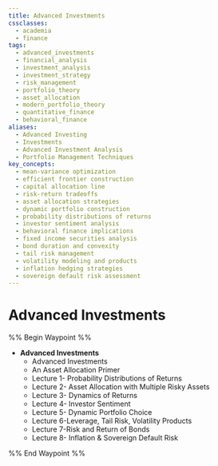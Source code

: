 ```yaml
---
title: Advanced Investments
cssclasses:
  - academia
  - finance
tags:
  - advanced_investments
  - financial_analysis
  - investment_analysis
  - investment_strategy
  - risk_management
  - portfolio_theory
  - asset_allocation
  - modern_portfolio_theory
  - quantitative_finance
  - behavioral_finance
aliases:
  - Advanced Investing
  - Investments
  - Advanced Investment Analysis
  - Portfolio Management Techniques
key_concepts:
  - mean-variance optimization
  - efficient frontier construction
  - capital allocation line
  - risk-return tradeoffs
  - asset allocation strategies
  - dynamic portfolio construction
  - probability distributions of returns
  - investor sentiment analysis
  - behavioral finance implications
  - fixed income securities analysis
  - bond duration and convexity
  - tail risk management
  - volatility modeling and products
  - inflation hedging strategies
  - sovereign default risk assessment
---
```


# Advanced Investments

%% Begin Waypoint %%
- **Advanced Investments**
	- Advanced Investments
	- An Asset Allocation Primer
	- Lecture 1- Probability Distributions of Returns
	- Lecture 2- Asset Allocation with Multiple Risky Assets
	- Lecture 3- Dynamics of Returns
	- Lecture 4- Investor Sentiment
	- Lecture 5- Dynamic Portfolio Choice
	- Lecture 6-Leverage, Tail Risk, Volatility Products
	- Lecture 7-Risk and Return of Bonds
	- Lecture 8- Inflation & Sovereign Default Risk

%% End Waypoint %%
